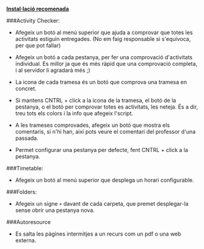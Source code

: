 __[Instal·lació recomenada](//github.com/gcq/MSuite/raw/master/msuite.user.js)__

###Activity Checker:

+ Afegeix un botó al menú superior que ajuda a comprovar que totes les activitats estiguin entregades. (No em faig responsable si s'equivoca, per que pot fallar)

+ Afegeix un botó a cada pestanya, per fer una comprovació d'activitats individual.
Es millor ja que és més ràpid que una comprovació completa, i al servidor li agradarà més ;)

+ La icona de cada tramesa és un botó que comprova una tramesa en concret.

+ Si mantens CNTRL + click a la icona de la tramesa, el botó de la pestanya, o el botó per comprovar totes es activitats, les neteja. És a dir, treu tots els colors i la info que afegeix l'script.

+ A les trameses comprovades, afegeix un botó que mostra els comentaris, si n'hi han, així pots veure el comentari del professor d'una passada.

+ Permet configurar una pestanya per defecte, fent CNTRL + click a la pestanya.

###Timetable:

+ Afegeix un botó al menú superior que desplega un horari configurable.

###Folders:

+ Afegeix un signe `+` davant de cada carpeta, que premet desplegar-la sense obrir una pestanya nova.

###Autoresource

+ Es salta les pàgines intermitjes a un recurs com un pdf o una web externa.